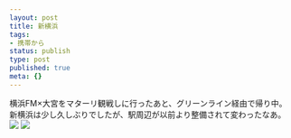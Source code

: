 ```yaml
---
layout: post
title: 新横浜
tags:
- 携帯から
status: publish
type: post
published: true
meta: {}
---
```

<div class="caption">横浜FM×大宮をマターリ観戦しに行ったあと、グリーンライン経由で帰り中。
新横浜は少し久しぶりでしたが、駅周辺が以前より整備されて変わったなあ。</div>
<div class="photo"><img src="http://wo.skr.jp/images/uploads/blog-photo-1210065575.5-0.jpg" />
<img src="http://wo.skr.jp/images/uploads/blog-photo-1210065575.5-1.jpg" /></div>

